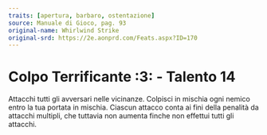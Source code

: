 ```yaml
---
traits: [apertura, barbaro, ostentazione]
source: Manuale di Gioco, pag. 93
original-name: Whirlwind Strike
original-srd: https://2e.aonprd.com/Feats.aspx?ID=170
---
```


# Colpo Terrificante :3: - Talento 14

Attacchi tutti gli avversari nelle vicinanze. Colpisci in mischia ogni nemico
entro la tua portata in mischia. Ciascun attacco conta ai fini della penalità da
attacchi multipli, che tuttavia non aumenta finche non effettui tutti gli
attacchi.

